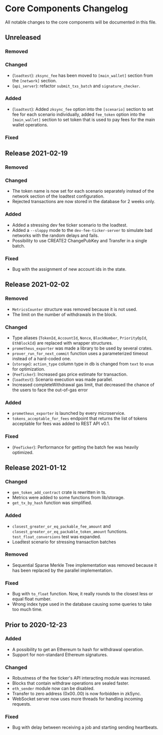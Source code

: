 # Core Components Changelog

All notable changes to the core components will be documented in this file.

## Unreleased

### Removed

### Changed

- (`loadtest`): `zksync_fee` has been moved to `[main_wallet]` section from the `[network]` section.
- (`api_server`): refactor `submit_txs_batch` and `signature_checker`.

### Added

- (`loadtest`): Added `zksync_fee` option into the `[scenario]` section to set fee for each scenario individually, added
  `fee_token` option into the `[main_wallet]` section to set token that is used to pay fees for the main wallet
  operations.

### Fixed

## Release 2021-02-19

### Removed

### Changed

- The token name is now set for each scenario separately instead of the network section of the loadtest configuration.
- Rejected transactions are now stored in the database for 2 weeks only.

### Added

- Added a stressing dev fee ticker scenario to the loadtest.
- Added a `--sloppy` mode to the `dev-fee-ticker-server` to simulate bad networks with the random delays and fails.
- Possibility to use CREATE2 ChangePubKey and Transfer in a single batch.

### Fixed

- Bug with the assignment of new account ids in the state.

## Release 2021-02-02

### Removed

- `MetricsCounter` structure was removed because it is not used.
- The limit on the number of withdrawals in the block.

### Changed

- Type aliases (`TokenId`, `AccountId`, `Nonce`, `BlockNumber`, `PriorityOpId`, `EthBlockId`) are replaced with wrapper
  structures.
- `prometheus_exporter` was made a library to be used by several crates.
- `prover_run_for_next_commit` function uses a parameterized timeout instead of a hard-coded one.
- (`storage`): `action_type` column type in db is changed from `text` to `enum` for optimization.
- (`FeeTicker`): Increased gas price estimate for transaction.
- (`loadtest`): Scenario execution was made parallel.
- Increased completeWithdrawal gas limit, that decreased the chance of the users to face the out-of-gas error

### Added

- `prometheus_exporter` is launched by every microservice.
- `tokens_acceptable_for_fees` endpoint that returns the list of tokens acceptable for fees was added to REST API v0.1.

### Fixed

- (`FeeTicker`): Performance for getting the batch fee was heavily optimized.

## Release 2021-01-12

### Changed

- `gen_token_add_contract` crate is rewritten in ts.
- Metrics were added to some functions from lib/storage.
- `get_tx_by_hash` function was simplified.

### Added

- `closest_greater_or_eq_packable_fee_amount` and `closest_greater_or_eq_packable_token_amount` functions.
  `test_float_conversions` test was expanded.
- Loadtest scenario for stressing transaction batches

### Removed

- Sequential Sparse Merkle Tree implementation was removed because it has been replaced by the parallel implementation.

### Fixed

- Bug with `to_float` function. Now, it really rounds to the closest less or equal float number.
- Wrong index type used in the database causing some queries to take too much time.

## Prior to 2020-12-23

### Added

- A possibility to get an Ethereum tx hash for withdrawal operation.
- Support for non-standard Ethereum signatures.

### Changed

- Robustness of the fee ticker's API interacting module was increased.
- Blocks that contain withdraw operations are sealed faster.
- `eth_sender` module now can be disabled.
- Transfer to zero address (0x00..00) is now forbidden in zkSync.
- WebSocket server now uses more threads for handling incoming requests.

### Fixed

- Bug with delay between receiving a job and starting sending heartbeats.
